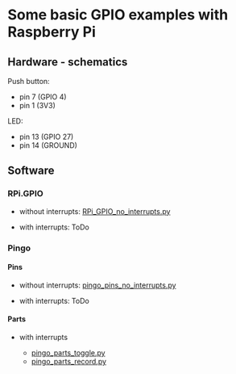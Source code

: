 # Some basic GPIO examples with Raspberry Pi

## Hardware - schematics

Push button:

 - pin 7 (GPIO 4)
 - pin 1 (3V3)

LED:

 - pin 13 (GPIO 27)
 - pin 14 (GROUND)
 
## Software

### RPi.GPIO

- without interrupts: [RPi_GPIO_no_interrupts.py](RPi_GPIO_no_interrupts.py)

- with interrupts: ToDo

### Pingo

#### Pins

 - without interrupts: [pingo_pins_no_interrupts.py](pingo_pins_no_interrupts.py)

 - with interrupts: ToDo

#### Parts

 - with interrupts

   - [pingo_parts_toggle.py](pingo_parts_toggle.py)
   - [pingo_parts_record.py](pingo_parts_record.py)
